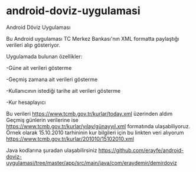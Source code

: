 # android-doviz-uygulamasi
Android Döviz Uygulaması

Bu Android uygulaması TC Merkez Bankası'nın XML formatta paylaştığı verileri alıp gösteriyor.

Uygulamada bulunan özellikler:

-Güne ait verileri gösterme

-Geçmiş zamana ait verileri gösterme

-Kullanıcının istediği tarihe ait verileri gösterme

-Kur hesaplayıcı

Bu verileri https://www.tcmb.gov.tr/kurlar/today.xml üzerinden aldım
Geçmiş günlerin verilerine ise https://www.tcmb.gov.tr/kurlar/yılay/günayyıl.xml formatında ulaşabiliyoruz. Örnek olarak 15.10.2010 tarhininin kur bilgileri için bu linkten veri alıyorum https://www.tcmb.gov.tr/kurlar/201010/15102010.xml

Java kodlarına şuradan ulaşabilirsiniz https://github.com/erayfe/android-doviz-uygulamasi/tree/master/app/src/main/java/com/eraydemir/demirdoviz
